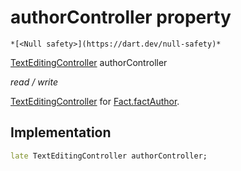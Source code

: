


# authorController property




    *[<Null safety>](https://dart.dev/null-safety)*


[TextEditingController](https://api.flutter.dev/flutter/widgets/TextEditingController-class.html) authorController
  
_read / write_



<p><a href="https://api.flutter.dev/flutter/widgets/TextEditingController-class.html">TextEditingController</a> for <a href="../../models_fact/Fact/factAuthor.md">Fact.factAuthor</a>.</p>



## Implementation

```dart
late TextEditingController authorController;


```







